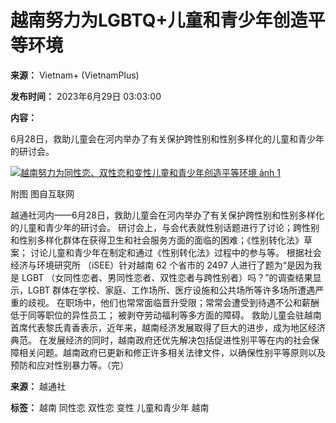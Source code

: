 # 越南努力为LGBTQ+儿童和青少年创造平等环境

**来源：** Vietnam+ (VietnamPlus)

**发布时间：** 2023年6月29日 03:03:00

**内容：**

6月28日，救助儿童会在河内举办了有关保护跨性别和性别多样化的儿童和青少年的研讨会。

[![越南努力为同性恋、双性恋和变性儿童和青少年创造平等环境 ảnh 1](https://mediazh.vietnamplus.vn/images/96ffd5bee16f5c3e10e13684daa7101ac3e60b6768c973a8e630a8d43889cef136c62ee8bf27a196556a383f83d833dd/hjh.jpg)](/Uploaded_ZH/sxtt/2023_06_29/hjh.jpg)

附图 图自互联网

越通社河内——6月28日，救助儿童会在河内举办了有关保护跨性别和性别多样化的儿童和青少年的研讨会。 研讨会上，与会代表就性别话题进行了讨论；跨性别和性别多样化群体在获得卫生和社会服务方面的面临的困难；《性别转化法》草案； 讨论儿童和青少年在制定和通过《性别转化法》过程中的参与等。 根据社会经济与环境研究所 （iSEE）针对越南 62 个省市的 2497 人进行了题为“是因为我是 LGBT （女同性恋者、男同性恋者、双性恋者与跨性别者）吗？”的调查结果显示，LGBT 群体在学校、家庭、工作场所、医疗设施和公共场所等许多场所遭遇严重的歧视。 在职场中，他们也常常面临晋升受限；常常会遭受到待遇不公和薪酬低于同等职位的异性员工； 被剥夺劳动福利等多方面的障碍。 救助儿童会驻越南首席代表黎氏青香表示，近年来，越南经济发展取得了巨大的进步，成为地区经济典范。 在发展经济的同时，越南政府还优先解决包括促进性别平等在内的社会保障相关问题。越南政府已更新和修正许多相关法律文件，以确保性别平等原则以及预防和应对性别暴力等。（完）

**来源：** 越通社

**标签：** 越南 同性恋 双性恋 变性 儿童和青少年 越南
